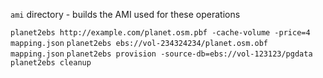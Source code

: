 `ami` directory - builds the AMI used for these operations

`planet2ebs http://example.com/planet.osm.pbf -cache-volume -price=4 mapping.json`
`planet2ebs ebs://vol-234324234/planet.osm.obf mapping.json`
`planet2ebs provision -source-db=ebs://vol-123123/pgdata`
`planet2ebs cleanup`
